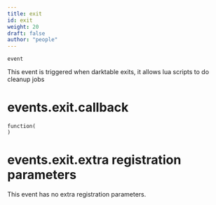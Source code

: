```yaml
---
title: exit
id: exit
weight: 20
draft: false
author: "people"
---
```


`event`

This event is triggered when darktable exits, it allows lua scripts to do cleanup jobs

# events.exit.callback

```
function(
)
```

# events.exit.extra registration parameters

This event has no extra registration parameters.

